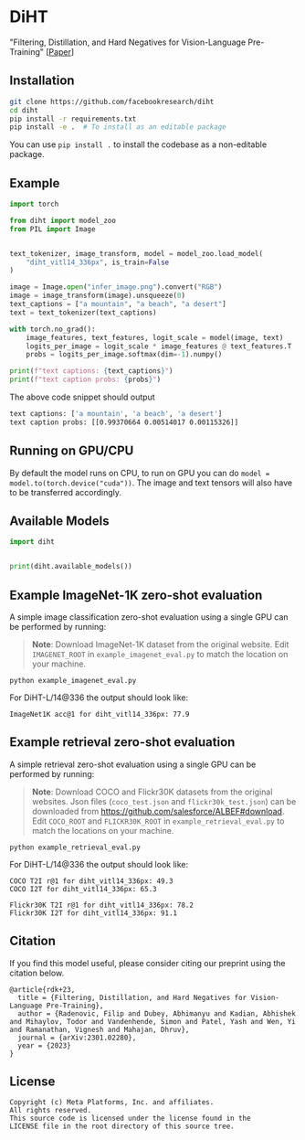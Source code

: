 # DiHT
"Filtering, Distillation, and Hard Negatives for Vision-Language Pre-Training" [[Paper](https://arxiv.org/abs/2301.02280)]

## Installation

```bash
git clone https://github.com/facebookresearch/diht
cd diht
pip install -r requirements.txt
pip install -e .  # To install as an editable package
```

You can use `pip install .` to install the codebase as a non-editable package.

## Example

```python
import torch

from diht import model_zoo
from PIL import Image


text_tokenizer, image_transform, model = model_zoo.load_model(
    "diht_vitl14_336px", is_train=False
)

image = Image.open("infer_image.png").convert("RGB")
image = image_transform(image).unsqueeze(0)
text_captions = ["a mountain", "a beach", "a desert"]
text = text_tokenizer(text_captions)

with torch.no_grad():
    image_features, text_features, logit_scale = model(image, text)
    logits_per_image = logit_scale * image_features @ text_features.T
    probs = logits_per_image.softmax(dim=-1).numpy()

print(f"text captions: {text_captions}")
print(f"text caption probs: {probs}")
```

The above code snippet should output
```bash
text captions: ['a mountain', 'a beach', 'a desert']
text caption probs: [[0.99370664 0.00514017 0.00115326]]
```

## Running on GPU/CPU

By default the model runs on CPU, to run on GPU you can do `model = model.to(torch.device("cuda"))`. The image and text tensors will also have to be transferred accordingly.

## Available Models

```python
import diht


print(diht.available_models())
```

## Example ImageNet-1K zero-shot evaluation

A simple image classification zero-shot evaluation using a single GPU can be performed by running:
> **Note**: Download ImageNet-1K dataset from the original website. Edit `IMAGENET_ROOT` in `example_imagenet_eval.py` to match the location on your machine.
```
python example_imagenet_eval.py
```
For DiHT-L/14@336 the output should look like:
```
ImageNet1K acc@1 for diht_vitl14_336px: 77.9
```

## Example retrieval zero-shot evaluation

A simple retrieval zero-shot evaluation using a single GPU can be performed by running:
> **Note**: Download COCO and Flickr30K datasets from the original websites. Json files (`coco_test.json` and `flickr30k_test.json`) can be downloaded from https://github.com/salesforce/ALBEF#download. Edit `COCO_ROOT` and `FLICKR30K_ROOT` in `example_retrieval_eval.py` to match the locations on your machine.
```
python example_retrieval_eval.py
```
For DiHT-L/14@336 the output should look like:
```
COCO T2I r@1 for diht_vitl14_336px: 49.3
COCO I2T for diht_vitl14_336px: 65.3

Flickr30K T2I r@1 for diht_vitl14_336px: 78.2
Flickr30K I2T for diht_vitl14_336px: 91.1
```


## Citation
If you find this model useful, please consider citing our preprint using the citation below.
```
@article{rdk+23,
  title = {Filtering, Distillation, and Hard Negatives for Vision-Language Pre-Training},
  author = {Radenovic, Filip and Dubey, Abhimanyu and Kadian, Abhishek and Mihaylov, Todor and Vandenhende, Simon and Patel, Yash and Wen, Yi and Ramanathan, Vignesh and Mahajan, Dhruv},
  journal = {arXiv:2301.02280},
  year = {2023}
}
```

## License
```
Copyright (c) Meta Platforms, Inc. and affiliates.
All rights reserved.
This source code is licensed under the license found in the
LICENSE file in the root directory of this source tree.
```
